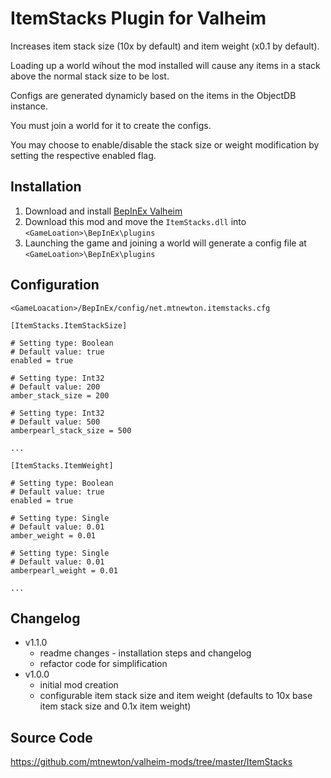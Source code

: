# ItemStacks Plugin for Valheim
Increases item stack size (10x by default) and item weight (x0.1 by default).

Loading up a world wihout the mod installed will cause any items in a stack above the normal stack size to be lost.

Configs are generated dynamicly based on the items in the ObjectDB instance. 

You must join a world for it to create the configs.

You may choose to enable/disable the stack size or weight modification by setting the respective enabled flag.

## Installation
1. Download and install [BepInEx Valheim](https://valheim.thunderstore.io/package/denikson/BepInExPack_Valheim/])
2. Download this mod and move the `ItemStacks.dll` into `<GameLoation>\BepInEx\plugins`
3. Launching the game and joining a world will generate a config file at `<GameLoation>\BepInEx\plugins`

## Configuration
`<GameLoacation>/BepInEx/config/net.mtnewton.itemstacks.cfg`
```
[ItemStacks.ItemStackSize]

# Setting type: Boolean
# Default value: true
enabled = true

# Setting type: Int32
# Default value: 200
amber_stack_size = 200

# Setting type: Int32
# Default value: 500
amberpearl_stack_size = 500

...

[ItemStacks.ItemWeight]

# Setting type: Boolean
# Default value: true
enabled = true

# Setting type: Single
# Default value: 0.01
amber_weight = 0.01

# Setting type: Single
# Default value: 0.01
amberpearl_weight = 0.01

...
```

## Changelog
- v1.1.0
  - readme changes - installation steps and changelog
  - refactor code for simplification
- v1.0.0
  - initial mod creation
  - configurable item stack size and item weight (defaults to 10x base item stack size and 0.1x item weight)

## Source Code
https://github.com/mtnewton/valheim-mods/tree/master/ItemStacks
